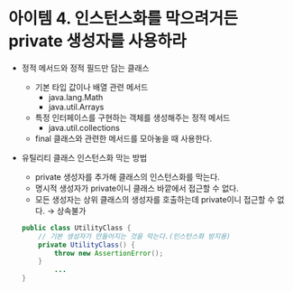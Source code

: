 # 아이템 4. 인스턴스화를 막으려거든 private 생성자를 사용하라

- 정적 메서드와 정적 필드만 담는 클래스
    - 기본 타입  값이나 배열 관련 메서드
        - java.lang.Math
        - java.util.Arrays
    - 특정 인터페이스를 구현하는 객체를 생성해주는 정적 메서드
        - java.util.collections
    - final 클래스와 관련한 메서드를 모아놓을 때 사용한다.
- 유틸리티 클래스 인스턴스화 막는 방법
    - private 생성자를 추가해 클래스의 인스턴스화를 막는다.
    - 명시적 생성자가 private이니 클래스 바깥에서 접근할 수 없다.
    - 모든 생성자는 상위 클래스의 생성자를 호출하는데 private이니 접근할 수 없다. → 상속불가

    ```java
    public class UtilityClass {
        // 기본 생성자가 만들어지는 것을 막는다.(인스턴스화 방지용)
        private UtilityClass() {
            throw new AssertionError();
        }
    		...
    }
    ```